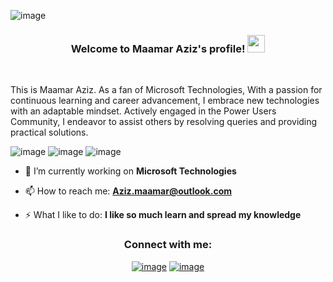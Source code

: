 ![image](https://github.com/mohamedazizmaamar/AzizMaamar/assets/80318747/777bc8de-b63e-4dc1-a030-49189dd920a9)


<h3 align="center">
  Welcome to Maamar Aziz's profile!
    <img src="https://media.giphy.com/media/hvRJCLFzcasrR4ia7z/giphy.gif" width="28">
</h3>

<br/>

This is Maamar Aziz. As a fan of Microsoft Technologies, With a passion for continuous learning and career advancement, I embrace new technologies with an adaptable mindset. Actively engaged in the Power Users Community, I endeavor to assist others by resolving queries and providing practical solutions.

![image](https://img.shields.io/badge/Microsoft-Dynamics365-orange)
![image](https://img.shields.io/badge/Microsoft-PowerPlatform-red)
![image](https://img.shields.io/badge/Microsoft-Azure-blue)

- 🔭 I’m currently working on **Microsoft Technologies** 

- 📫 How to reach me: **Aziz.maamar@outlook.com**

- ⚡ What I like to do: **I like so much learn and spread my knowledge**


  

<h3 align="center">Connect with me:</h3>
<div align="center">

[![image](https://img.shields.io/badge/LinkedIn-0077B5?style=for-the-badge&logo=linkedin&logoColor=white)](https://www.linkedin.com/in/azizmaamar/)
[![image](https://img.shields.io/badge/Twitter-1DA1F2?style=for-the-badge&logo=twitter&logoColor=white)](https://twitter.com/azizmaamarr)

</div>

